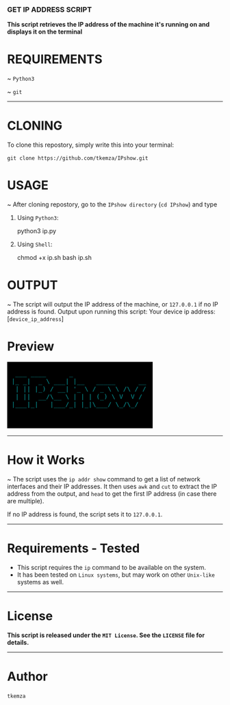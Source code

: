 ### GET IP ADDRESS SCRIPT

**This script retrieves the IP address of the machine it's running on and displays it on the terminal**

# REQUIREMENTS

~ `Python3`

~ `git`

-------
# CLONING

To clone this repostory, simply write this into your terminal:

    git clone https://github.com/tkemza/IPshow.git

# USAGE

~ After cloning repostory, go to the `IPshow directory` (`cd IPshow`) and type

1. Using `Python3`:

    python3 ip.py

2. Using `Shell`:

    chmod +x ip.sh 
    bash ip.sh
    
# OUTPUT
 
~ The script will output the IP address of the machine, or `127.0.0.1` if no IP address is found.
    Output upon running this script:
        Your device ip address: [`device_ip_address`]

# Preview

![IPshow](IPshow.png)

--------
# How it Works

~ The script uses the `ip addr show` command to get a list of network interfaces and their IP addresses. It then uses `awk` and `cut` to extract the IP address from the output, and `head` to get the first IP address (in case there are multiple).

If no IP address is found, the script sets it to `127.0.0.1`.

------------
# Requirements - Tested


* This script requires the `ip` command to be available on the system.
* It has been tested on `Linux systems`, but may work on other `Unix-like` systems as well.

------------
# License

**This script is released under the `MIT License`. See the `LICENSE` file for details.**

------------
# Author

`tkemza`
